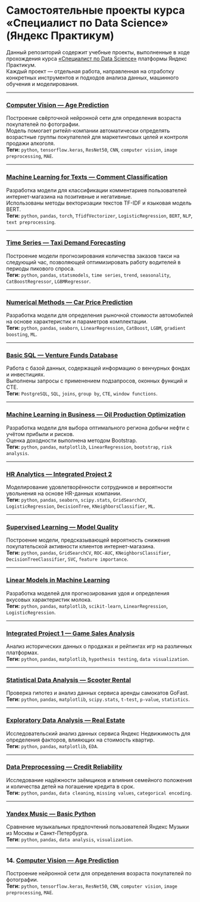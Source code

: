 # Самостоятельные проекты курса «Специалист по Data Science» (Яндекс Практикум)

Данный репозиторий содержит учебные проекты, выполненные в ходе прохождения курса [«Специалист по Data Science»](https://practicum.yandex.ru/data-scientist/) платформы Яндекс Практикум.  
Каждый проект — отдельная работа, направленная на отработку конкретных инструментов и подходов анализа данных, машинного обучения и моделирования.

---

### [Computer Vision — Age Prediction](./14_computer_vision/14_computer_vision.ipynb)
Построение свёрточной нейронной сети для определения возраста покупателей по фотографии.  
Модель помогает ритейл-компании автоматически определять возрастные группы покупателей для маркетинговых целей и контроля продажи алкоголя.  
**Теги:** `python`, `tensorflow.keras`, `ResNet50`, `CNN`, `computer vision`, `image preprocessing`, `MAE`.

---

### [Machine Learning for Texts — Comment Classification](./13_machine_learning_for_texts/13_machine_learning_for_texts.ipynb)
Разработка модели для классификации комментариев пользователей интернет-магазина на позитивные и негативные.  
Использованы методы векторизации текстов TF-IDF и языковая модель BERT.  
**Теги:** `python`, `pandas`, `torch`, `TfidfVectorizer`, `LogisticRegression`, `BERT`, `NLP`, `text preprocessing`.

---

### [Time Series — Taxi Demand Forecasting](./12_time_series/12_time_series.ipynb)
Построение модели прогнозирования количества заказов такси на следующий час, позволяющей оптимизировать работу водителей в периоды пикового спроса.  
**Теги:** `python`, `pandas`, `statsmodels`, `time series`, `trend`, `seasonality`, `CatBoostRegressor`, `LGBMRegressor`.

---

### [Numerical Methods — Car Price Prediction](./11_numerical_methods/11_numerical_methods.ipynb)
Разработка модели для определения рыночной стоимости автомобилей на основе характеристик и параметров комплектации.  
**Теги:** `python`, `pandas`, `seaborn`, `LinearRegression`, `CatBoost`, `LGBM`, `gradient boosting`, `ML`.

---

### [Basic SQL — Venture Funds Database](./10_basic_sql/10_basic_sql.ipynb)
Работа с базой данных, содержащей информацию о венчурных фондах и инвестициях.  
Выполнены запросы с применением подзапросов, оконных функций и CTE.  
**Теги:** `PostgreSQL`, `SQL`, `joins`, `group by`, `CTE`, `window functions`.

---

### [Machine Learning in Business — Oil Production Optimization](./09_machine_learning_in_business/09_machine_learning_in_business.ipynb)
Разработка модели для выбора оптимального региона добычи нефти с учётом прибыли и рисков.  
Оценка доходности выполнена методом Bootstrap.  
**Теги:** `python`, `pandas`, `matplotlib`, `LinearRegression`, `bootstrap`, `risk analysis`.

---

### [HR Analytics — Integrated Project 2](./08_integrated_project_hr_analytics/08_integrated_project_hr_analytics.ipynb)
Моделирование удовлетворённости сотрудников и вероятности увольнения на основе HR-данных компании.  
**Теги:** `python`, `pandas`, `seaborn`, `scipy.stats`, `GridSearchCV`, `LogisticRegression`, `DecisionTree`, `KNeighborsClassifier`, `ML`.

---

### [Supervised Learning — Model Quality](./07_supervised_learning_model_quality/07_supervised_learning_model_quality.ipynb)
Построение модели, предсказывающей вероятность снижения покупательской активности клиентов интернет-магазина.  
**Теги:** `python`, `pandas`, `GridSearchCV`, `ROC-AUC`, `KNeighborsClassifier`, `DecisionTreeClassifier`, `SVC`, `feature importance`.

---

### [Linear Models in Machine Learning](./06_linear_models_in_ml/06_linear_models_in_ml.ipynb)
Разработка моделей для прогнозирования удоя и определения вкусовых характеристик молока.  
**Теги:** `python`, `pandas`, `matplotlib`, `scikit-learn`, `LinearRegression`, `LogisticRegression`.

---

### [Integrated Project 1 — Game Sales Analysis](./05_integrated_project/05_integrated_project.ipynb)
Анализ исторических данных о продажах и рейтингах игр на различных платформах.  
**Теги:** `python`, `pandas`, `matplotlib`, `hypothesis testing`, `data visualization`.

---

### [Statistical Data Analysis — Scooter Rental](./04_statistical_data_analysis/04_statistical_data_analysis.ipynb)
Проверка гипотез и анализ данных сервиса аренды самокатов GoFast.  
**Теги:** `python`, `pandas`, `matplotlib`, `scipy.stats`, `t-test`, `p-value`, `statistics`.

---

### [Exploratory Data Analysis — Real Estate](./03_exploratory_data_analysis/03_exploratory_data_analysis.ipynb)
Исследовательский анализ данных сервиса Яндекс Недвижимость для определения факторов, влияющих на стоимость квартир.  
**Теги:** `python`, `pandas`, `matplotlib`, `EDA`.

---

### [Data Preprocessing — Credit Reliability](./02_data_preprocessing/02_data_preprocessing.ipynb)
Исследование надёжности заёмщиков и влияния семейного положения и количества детей на погашение кредита в срок.  
**Теги:** `python`, `pandas`, `data cleaning`, `missing values`, `categorical encoding`.

---

### [Yandex Music — Basic Python](./01_yandex_music_basic_python/01_yandex_music_basic_python.ipynb)
Сравнение музыкальных предпочтений пользователей Яндекс Музыки из Москвы и Санкт-Петербурга.  
**Теги:** `python`, `pandas`, `data analysis`, `visualization`.


---

### 14. [Computer Vision — Age Prediction](./14_computer_vision/14_computer_vision.ipynb)  
Построение нейронной сети для определения возраста покупателей по фотографии.  
**Теги:** `python`, `tensorflow.keras`, `ResNet50`, `CNN`, `computer vision`, `image preprocessing`, `MAE`.
